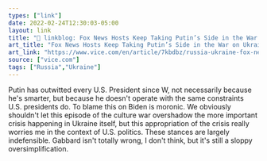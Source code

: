 ```yaml
---
types: ["link"]
date: 2022-02-24T12:30:03-05:00
layout: link
title: "🔗 linkblog: Fox News Hosts Keep Taking Putin’s Side in the War on Ukraine'"
art_title: "Fox News Hosts Keep Taking Putin’s Side in the War on Ukraine"
art_link: "https://www.vice.com/en/article/7kbdbz/russia-ukraine-fox-news-putin"
source: ["vice.com"]
tags: ["Russia","Ukraine"]
---
```

Putin has outwitted every U.S. President since W, not necessarily because he's smarter, but because he doesn't operate with the same constraints U.S. presidents do. To blame this on Biden is moronic. We obviously shouldn't let this episode of the culture war overshadow the more important crisis happening in Ukraine itself, but this appropriation of the crisis really worries me in the context of U.S. politics. These stances are largely indefensible. Gabbard isn't totally wrong, I don't think, but it's still a sloppy oversimplification.
